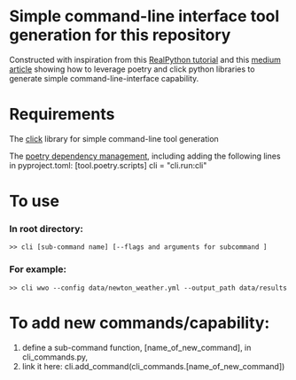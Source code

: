 # Simple command-line interface tool generation for this repository
Constructed with inspiration from this [RealPython tutorial](https://realpython.com/python-click/#preparing-a-click-app-for-installation-and-use) and this [medium article](https://medium.com/clarityai-engineering/how-to-create-and-distribute-a-minimalist-cli-tool-with-python-poetry-click-and-pipx-c0580af4c026)  showing how to leverage poetry and click python libraries to generate simple command-line-interface capability.

# Requirements
The [click](https://click.palletsprojects.com/en/8.1.x/) library for simple command-line tool generation

The [poetry dependency management](https://python-poetry.org), including adding the following lines in pyproject.toml:
[tool.poetry.scripts]
cli = "cli.run:cli"

# To use 
### In root directory:
```>> cli [sub-command name] [--flags and arguments for subcommand ]```
### For example:
```>> cli wwo --config data/newton_weather.yml --output_path data/results```

# To add new commands/capability:
1. define a sub-command function, [name_of_new_command], in cli_commands.py,
2. link it here:
 cli.add_command(cli_commands.[name_of_new_command])
